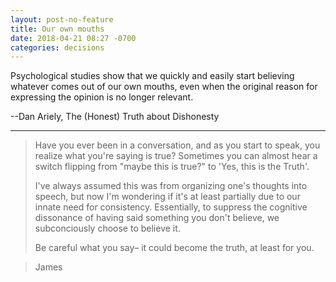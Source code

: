 ```yaml
---
layout: post-no-feature
title: Our own mouths
date: 2018-04-21 08:27 -0700
categories: decisions
---
```

Psychological studies show that we quickly and easily start believing whatever comes out of our own mouths, even when the original reason for expressing the opinion is no longer relevant.

--Dan Ariely, The (Honest) Truth about Dishonesty

***

>Have you ever been in a conversation, and as you start to speak, you realize what you're saying is true? Sometimes you can almost hear a switch flipping from "maybe this is true?" to 'Yes, this is the Truth'.
>
>I've always assumed this was from organizing one's thoughts into speech, but now I'm wondering if it's at least partially due to our innate need for consistency. Essentially, to suppress the cognitive dissonance of having said something you don't believe, we subconciously choose to believe it.
>
>Be careful what you say– it could become the truth, at least for you.

>James